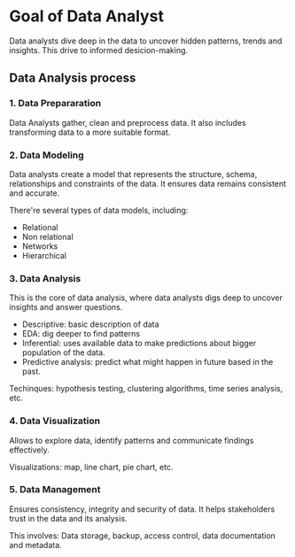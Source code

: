 # Goal of Data Analyst
Data analysts dive deep in the data to uncover hidden patterns, trends and insights. This drive to informed desicion-making.

## Data Analysis process
### 1. Data Prepararation
Data Analysts gather, clean and preprocess data. It also includes transforming data to a more suitable format.
### 2. Data Modeling
Data analysts create a model that represents the structure, schema, relationships and constraints of the data. It ensures data remains consistent and accurate.

There're several types of data models, including:
- Relational
- Non relational
- Networks
- Hierarchical

### 3. Data Analysis
This is the core of data analysis, where data analysts digs deep to uncover insights and answer questions.
- Descriptive: basic description of data
- EDA: dig deeper to find patterns
- Inferential: uses available data to make predictions about bigger population of the data.
- Predictive analysis: predict what might happen in future based in the past.

Techinques:
hypothesis testing, clustering algorithms, time series analysis, etc.

### 4. Data Visualization
Allows to explore data, identify patterns and communicate findings effectively.

Visualizations:
map, line chart, pie chart, etc.

### 5. Data Management
Ensures  consistency, integrity and security of data. It helps stakeholders trust in the data and its analysis.

This involves:
Data storage, backup, access control, data documentation and metadata.
